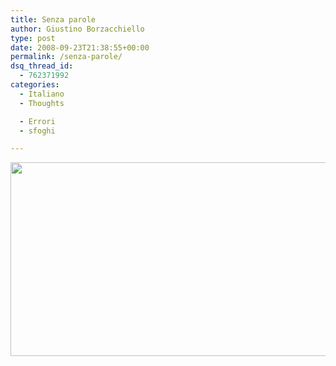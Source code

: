 ```yaml
---
title: Senza parole
author: Giustino Borzacchiello
type: post
date: 2008-09-23T21:38:55+00:00
permalink: /senza-parole/
dsq_thread_id:
  - 762371992
categories:
  - Italiano
  - Thoughts

  - Errori
  - sfoghi

---
```

[<img class="aligncenter size-large wp-image-465" title="no_comment" src="https://i0.wp.com/v1.giustino.blog/wp-content/uploads/2008/09/no_comment-1024x544.jpg?resize=584%2C310" alt="" width="584" height="310" data-recalc-dims="1" />][1]

<p style="text-align: center;">
  <a href="http://giustino.blog/wp-content/uploads/2008/09/no_comment.jpeg"><br /> </a>
</p>

 [1]: https://i1.wp.com/v1.giustino.blog/wp-content/uploads/2008/09/no_comment.jpeg